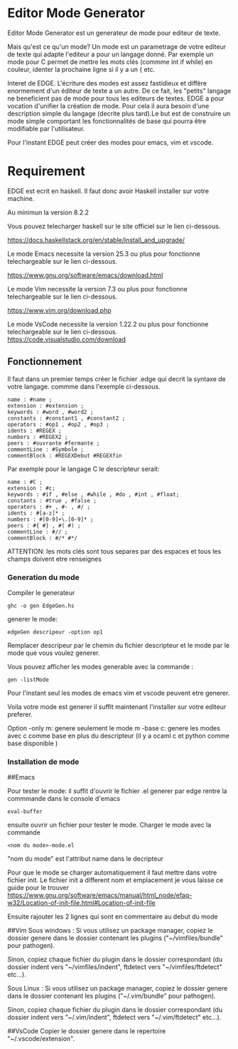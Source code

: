 # Editor Mode Generator


Editor Mode Generator est un generateur de mode pour editeur de texte.

Mais qu'est ce qu'un mode?
Un mode est un parametrage de votre editeur de texte qui adapte l'editeur a pour un langage donné.
Par exemple un mode pour C permet de mettre les mots clés (commme int if while) en couleur, identer la prochaine ligne si il y a un { etc.


Interet de EDGE.
L'écriture des modes est assez fastidieux et diffère enormement d'un éditeur de texte a un autre. De ce fait, les "petits" langage ne beneficient pas de mode pour tous les editeurs de textes. 
EDGE a pour vocation d'unifier la création de mode. Pour cela il aura besoin d'une description simple du langage (decrite plus tard).Le but est de construire un mode simple comportant les fonctionnalités de base qui pourra être modifiable par l'utilisateur.


Pour l'instant EDGE peut créer des modes pour emacs, vim et vscode.

# Requirement

EDGE est ecrit en haskell. Il faut donc avoir Haskell installer sur votre machine.

Au minimun la version 8.2.2

  

Vous pouvez telecharger haskell sur le site officiel sur le lien ci-dessous.

  

<https://docs.haskellstack.org/en/stable/install_and_upgrade/>



Le mode Emacs necessite la version 25.3 ou plus pour fonctionne telechargeable sur le lien ci-dessous.

<https://www.gnu.org/software/emacs/download.html>  

Le mode Vim necessite la version 7.3 ou plus pour fonctionne telechargeable sur le lien ci-dessous.

<https://www.vim.org/download.php>
  
Le mode VsCode necessite la version 1.22.2 ou plus pour fonctionne telechargeable sur le lien ci-dessous.
<https://code.visualstudio.com/download>

## Fonctionnement
Il faut dans un premier temps créer le fichier .edge qui decrit la syntaxe de votre langage.
commme dans l'exemple ci-dessous.

```
name : #name ;
extension : #extension ;
keywords : #word , #word2 ;
constants : #constant1 , #constant2 ;
operators : #op1 , #op2 , #op3 ;
idents : #REGEX ;
numbers : #REGEX2 ;
peers : #ouvrante #fermante ;
commentLine : #Symbole ;
commentBlock : #REGEXDebut #REGEXfin
```
Par exemple pour le langage C le descripteur serait:

```
name : #C ;
extension : #c;
keywords : #if , #else , #while , #do , #int , #float;
constants : #true , #false ;
operators : #+ , #- , #/ ;
idents : #[a-z]* ;
numbers : #[0-9]+\.[0-9]* ;
peers : #{ #} , #( #) ;
commentLine : #// ;
commentBlock : #/* #*/
```


ATTENTION: les mots clés sont tous separes par des espaces et tous les champs doivent etre renseignes
### Generation du mode

Compiler le generateur
```
ghc -o gen EdgeGen.hs
```
  

generer le mode:

```
edgeGen descripeur -option op1
```

Remplacer descripeur par le chemin du fichier descripteur et le mode par le mode que vous voulez generer.

Vous pouvez afficher les modes generable avec la commande :

```
gen -listMode
```
Pour l'instant seul les modes de emacs vim et vscode peuvent etre generer.
 
Voila votre mode est generer il suffit maintenant l'installer sur votre editeur preferer.


Option
-only m: genere seulement le mode m
-base c: genere les modes avec c comme base en plus du descripteur (il y a ocaml c et python comme base disponible )

### Installation de mode

##Emacs

Pour tester le mode: il suffit d'ouvrir le fichier .el generer par edge
rentre la commmande dans le console d'emacs
```
eval-buffer
```

ensuite ouvrir un fichier pour tester le mode.
Charger le mode avec la commande 
```
<nom du mode>-mode.el
```
"nom du mode" est l'attribut name dans le decripteur

Pour que le mode se charger automatiquement il faut mettre dans votre fichier init.
Le fichier init a different nom et emplacement je vous laisse ce guide pour le trouver
<https://www.gnu.org/software/emacs/manual/html_node/efaq-w32/Location-of-init-file.html#Location-of-init-file>


Ensuite rajouter les 2 lignes qui sont en commentaire au debut du mode

##Vim
Sous windows :
Si vous utilisez un package manager, copiez le dossier genere dans le dossier contenant les plugins ("~/vimfiles/bundle" pour pathogen).

Sinon, copiez chaque fichier du plugin dans le dossier correspondant (du dossier indent vers "~/vimfiles/indent", ftdetect vers "~/vimfiles/ftdetect" etc...).

Sous Linux :
Si vous utilisez un package manager, copiez le dossier genere dans le dossier contenant les plugins ("~/.vim/bundle" pour pathogen).

Sinon, copiez chaque fichier du plugin dans le dossier correspondant (du dossier indent vers "~/.vim/indent", ftdetect vers "~/.vim/ftdetect" etc...).

##VsCode
Copier le dossier genere dans le repertoire "~/.vscode/extension".
